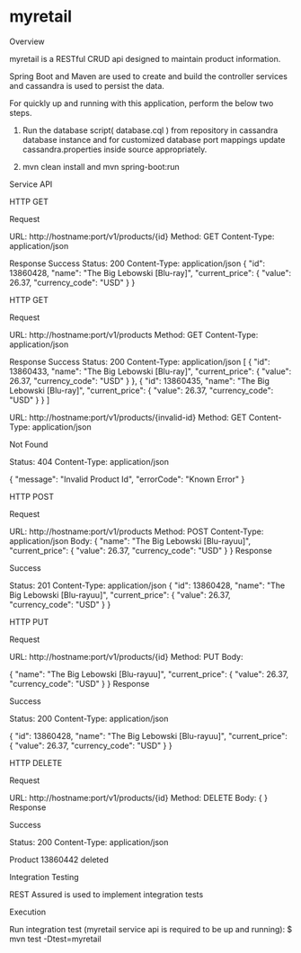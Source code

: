 # myretail

Overview

myretail is a RESTful CRUD api designed to maintain product information.  

Spring Boot and Maven are used to create and build the controller services and cassandra is used to persist the data.

For quickly up and running with this application, perform the below two steps.

1) Run the database script( database.cql ) from repository in cassandra database instance and for customized database port mappings update cassandra.properties inside source appropriately.

2) mvn clean install and mvn spring-boot:run 


Service API

HTTP GET

Request

URL: http://hostname:port/v1/products/{id}
Method: GET
Content-Type: application/json

Response
Success
Status: 200
Content-Type: application/json
{
  "id": 13860428,
  "name": "The Big Lebowski [Blu-ray]",
  "current_price": {
    "value": 26.37,
    "currency_code": "USD"
  }
}

HTTP GET

Request

URL: http://hostname:port/v1/products
Method: GET
Content-Type: application/json

Response
Success
Status: 200
Content-Type: application/json
[
  {
    "id": 13860433,
    "name": "The Big Lebowski [Blu-ray]",
    "current_price": {
      "value": 26.37,
      "currency_code": "USD"
    }
  },
  {
    "id": 13860435,
    "name": "The Big Lebowski [Blu-ray]",
    "current_price": {
      "value": 26.37,
      "currency_code": "USD"
    }
  }
]


URL: http://hostname:port/v1/products/{invalid-id}
Method: GET
Content-Type: application/json

Not Found

Status: 404
Content-Type: application/json

{
  "message": "Invalid Product Id",
  "errorCode": "Known Error"
}


HTTP POST

Request 

URL:  http://hostname:port/v1/products
Method: POST
Content-Type: application/json
Body:
{ 
  "name": "The Big Lebowski [Blu-rayuu]",
  "current_price": {
    "value": 26.37,
    "currency_code": "USD"
  }
}
Response

Success

Status: 201
Content-Type: application/json
{
  "id": 13860428,
  "name": "The Big Lebowski [Blu-rayuu]",
  "current_price": {
    "value": 26.37,
    "currency_code": "USD"
  }
}



HTTP PUT

Request 

URL:  http://hostname:port/v1/products/{id}
Method: PUT
Body:

{ 
  "name": "The Big Lebowski [Blu-rayuu]",
  "current_price": {
    "value": 26.37,
    "currency_code": "USD"
  }
}
Response

Success

Status: 200
Content-Type: application/json

{
  "id": 13860428,
  "name": "The Big Lebowski [Blu-rayuu]",
  "current_price": {
    "value": 26.37,
    "currency_code": "USD"
  }
}



HTTP DELETE

Request 

URL:  http://hostname:port/v1/products/{id}
Method: DELETE
Body:
{
}
Response

Success

Status: 200
Content-Type: application/json

Product 13860442 deleted



Integration Testing

REST Assured is used to implement integration tests

Execution

Run integration test (myretail service api is required to be up and running):
$ mvn test -Dtest=myretail



